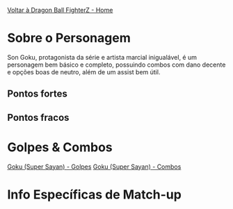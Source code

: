 <!-- TITLE: Goku - 1: Geral -->
<!-- SUBTITLE: "This'll be a good match." -->

[Voltar à Dragon Ball FighterZ - Home](/jogos/dragon-ball-fighter-z/home)
# Sobre o Personagem
Son Goku, protagonista da série e artista marcial inigualável, é um personagem bem básico e completo, possuindo combos com dano decente e opções boas de neutro, além de um assist bem útil.

## Pontos fortes

## Pontos fracos

# Golpes & Combos
[Goku (Super Sayan) - Golpes](/jogos/dragon-ball-fighter-z/personagens/goku-ssj/atkdata)
[Goku (Super Sayan) - Combos](/jogos/dragon-ball-fighter-z/personagens/goku-ssj/combos)

# Info Específicas de Match-up
